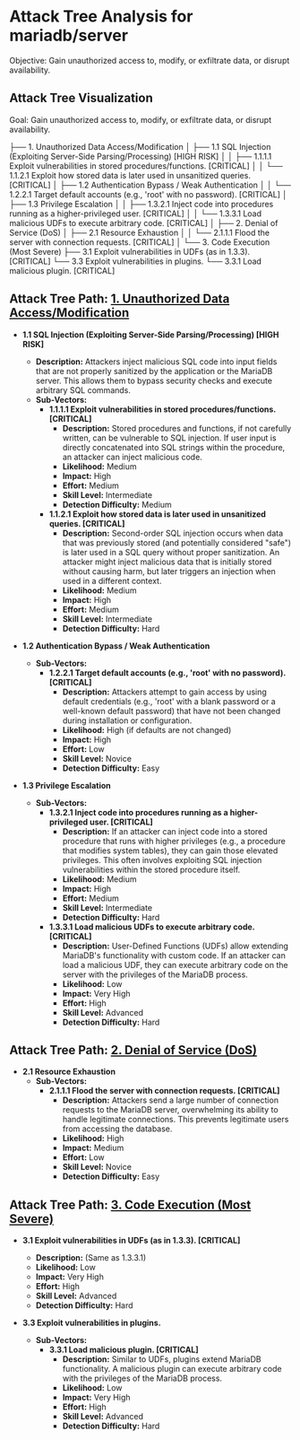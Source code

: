 # Attack Tree Analysis for mariadb/server

Objective: Gain unauthorized access to, modify, or exfiltrate data, or disrupt availability.

## Attack Tree Visualization

Goal: Gain unauthorized access to, modify, or exfiltrate data, or disrupt availability.

├── 1.  Unauthorized Data Access/Modification
│   ├── 1.1 SQL Injection (Exploiting Server-Side Parsing/Processing) [HIGH RISK]
│   │   ├── 1.1.1.1 Exploit vulnerabilities in stored procedures/functions. [CRITICAL]
│   │   └── 1.1.2.1  Exploit how stored data is later used in unsanitized queries. [CRITICAL]
│   ├── 1.2  Authentication Bypass / Weak Authentication
│   │   └── 1.2.2.1  Target default accounts (e.g., 'root' with no password). [CRITICAL]
│   ├── 1.3  Privilege Escalation
│   │   ├── 1.3.2.1  Inject code into procedures running as a higher-privileged user. [CRITICAL]
│   │   └── 1.3.3.1 Load malicious UDFs to execute arbitrary code. [CRITICAL]
│
├── 2.  Denial of Service (DoS)
│   ├── 2.1  Resource Exhaustion
│   │   └── 2.1.1.1  Flood the server with connection requests. [CRITICAL]
│
└── 3.  Code Execution (Most Severe)
    ├── 3.1  Exploit vulnerabilities in UDFs (as in 1.3.3). [CRITICAL]
    └── 3.3 Exploit vulnerabilities in plugins.
        └── 3.3.1 Load malicious plugin. [CRITICAL]

## Attack Tree Path: [1. Unauthorized Data Access/Modification](./attack_tree_paths/1__unauthorized_data_accessmodification.md)

*   **1.1 SQL Injection (Exploiting Server-Side Parsing/Processing) [HIGH RISK]**
    *   **Description:**  Attackers inject malicious SQL code into input fields that are not properly sanitized by the application or the MariaDB server. This allows them to bypass security checks and execute arbitrary SQL commands.
    *   **Sub-Vectors:**
        *   **1.1.1.1 Exploit vulnerabilities in stored procedures/functions. [CRITICAL]**
            *   **Description:** Stored procedures and functions, if not carefully written, can be vulnerable to SQL injection.  If user input is directly concatenated into SQL strings within the procedure, an attacker can inject malicious code.
            *   **Likelihood:** Medium
            *   **Impact:** High
            *   **Effort:** Medium
            *   **Skill Level:** Intermediate
            *   **Detection Difficulty:** Medium
        *   **1.1.2.1 Exploit how stored data is later used in unsanitized queries. [CRITICAL]**
            *   **Description:** Second-order SQL injection occurs when data that was previously stored (and potentially considered "safe") is later used in a SQL query without proper sanitization.  An attacker might inject malicious data that is initially stored without causing harm, but later triggers an injection when used in a different context.
            *   **Likelihood:** Medium
            *   **Impact:** High
            *   **Effort:** Medium
            *   **Skill Level:** Intermediate
            *   **Detection Difficulty:** Hard

*   **1.2 Authentication Bypass / Weak Authentication**
    *   **Sub-Vectors:**
        *   **1.2.2.1 Target default accounts (e.g., 'root' with no password). [CRITICAL]**
            *   **Description:** Attackers attempt to gain access by using default credentials (e.g., 'root' with a blank password or a well-known default password) that have not been changed during installation or configuration.
            *   **Likelihood:** High (if defaults are not changed)
            *   **Impact:** High
            *   **Effort:** Low
            *   **Skill Level:** Novice
            *   **Detection Difficulty:** Easy

*   **1.3 Privilege Escalation**
    *   **Sub-Vectors:**
        *   **1.3.2.1 Inject code into procedures running as a higher-privileged user. [CRITICAL]**
            *   **Description:** If an attacker can inject code into a stored procedure that runs with higher privileges (e.g., a procedure that modifies system tables), they can gain those elevated privileges. This often involves exploiting SQL injection vulnerabilities within the stored procedure itself.
            *   **Likelihood:** Medium
            *   **Impact:** High
            *   **Effort:** Medium
            *   **Skill Level:** Intermediate
            *   **Detection Difficulty:** Hard
        *   **1.3.3.1 Load malicious UDFs to execute arbitrary code. [CRITICAL]**
            *   **Description:** User-Defined Functions (UDFs) allow extending MariaDB's functionality with custom code.  If an attacker can load a malicious UDF, they can execute arbitrary code on the server with the privileges of the MariaDB process.
            *   **Likelihood:** Low
            *   **Impact:** Very High
            *   **Effort:** High
            *   **Skill Level:** Advanced
            *   **Detection Difficulty:** Hard

## Attack Tree Path: [2. Denial of Service (DoS)](./attack_tree_paths/2__denial_of_service__dos_.md)

*   **2.1 Resource Exhaustion**
    *   **Sub-Vectors:**
        *   **2.1.1.1 Flood the server with connection requests. [CRITICAL]**
            *   **Description:** Attackers send a large number of connection requests to the MariaDB server, overwhelming its ability to handle legitimate connections. This prevents legitimate users from accessing the database.
            *   **Likelihood:** High
            *   **Impact:** Medium
            *   **Effort:** Low
            *   **Skill Level:** Novice
            *   **Detection Difficulty:** Easy

## Attack Tree Path: [3. Code Execution (Most Severe)](./attack_tree_paths/3__code_execution__most_severe_.md)

*   **3.1 Exploit vulnerabilities in UDFs (as in 1.3.3). [CRITICAL]**
    *   **Description:** (Same as 1.3.3.1)
    *   **Likelihood:** Low
    *   **Impact:** Very High
    *   **Effort:** High
    *   **Skill Level:** Advanced
    *   **Detection Difficulty:** Hard

* **3.3 Exploit vulnerabilities in plugins.**
    * **Sub-Vectors:**
        *   **3.3.1 Load malicious plugin. [CRITICAL]**
            *   **Description:** Similar to UDFs, plugins extend MariaDB functionality.  A malicious plugin can execute arbitrary code with the privileges of the MariaDB process.
            *   **Likelihood:** Low
            *   **Impact:** Very High
            *   **Effort:** High
            *   **Skill Level:** Advanced
            *   **Detection Difficulty:** Hard

